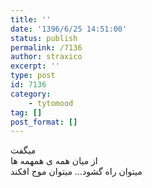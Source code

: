 ```yaml
---
title: ''
date: '1396/6/25 14:51:00'
status: publish
permalink: /7136
author: straxico
excerpt: ''
type: post
id: 7136
category:
    - tytomood
tag: []
post_format: []
---
```

میگفت  
از میان همه ی همهمه ها  
میتوان راه گشود… میتوان موج افکند